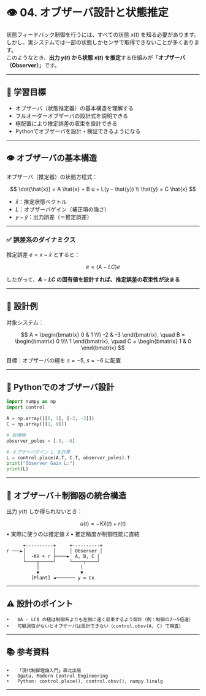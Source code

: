 # 👁️ 04. オブザーバ設計と状態推定

状態フィードバック制御を行うには、すべての状態 $x(t)$ を知る必要があります。  
しかし、実システムでは一部の状態しかセンサで取得できないことが多くあります。  
このようなとき、**出力 $y(t)$ から状態 $x(t)$ を推定**する仕組みが「**オブザーバ（Observer）**」です。

---

## 🎯 学習目標

- オブザーバ（状態推定器）の基本構造を理解する  
- フルオーダーオブザーバの設計式を説明できる  
- 極配置により推定誤差の収束を設計できる  
- Pythonでオブザーバを設計・検証できるようになる

---

## 👁️ オブザーバの基本構造

オブザーバ（推定器）の状態方程式：

$$
\dot{\hat{x}} = A \hat{x} + B u + L(y - \hat{y}) \\
\hat{y} = C \hat{x}
$$

- $\hat{x}$：推定状態ベクトル  
- $L$：オブザーバゲイン（補正項の強さ）  
- $y - \hat{y}$：出力誤差（＝推定誤差）

---

### ✅ 誤差系のダイナミクス

推定誤差 $e = x - \hat{x}$ とすると：

$$
\dot{e} = (A - LC)e
$$

したがって、**$A - LC$ の固有値を設計すれば、推定誤差の収束性が決まる**

---

## 📘 設計例

対象システム：

$$
A = \begin{bmatrix} 0 & 1 \\\\ -2 & -3 \end{bmatrix}, \quad
B = \begin{bmatrix} 0 \\\\ 1 \end{bmatrix}, \quad
C = \begin{bmatrix} 1 & 0 \end{bmatrix}
$$

目標：オブザーバの極を $s = -5$, $s = -6$ に配置

---

## 🧪 Pythonでのオブザーバ設計

```python
import numpy as np
import control

A = np.array([[0, 1], [-2, -3]])
C = np.array([[1, 0]])

# 目標極
observer_poles = [-5, -6]

# オブザーバゲイン L を計算
L = control.place(A.T, C.T, observer_poles).T
print("Observer Gain L:")
print(L)
```

---

## 🔄 オブザーバ＋制御器の統合構造

出力 $y(t)$ しか得られないとき：

$$
u(t) = -K \hat{x}(t) + r(t)
$$
	•	実際に使うのは推定値 $\hat{x}$
	•	推定精度が制御性能に直結
 
```
      +----------+     +----------+
r ───►│          │     │ Observer │
      │  -Kx̂ + r ├────►  A, B, C │
      └────┬─────┘     └────┬────┘
           │               │
           ▼               ▼
         [Plant] ◄─────── y = Cx
```

---

## ⚠️ 設計のポイント
	•	$A - LC$ の極は制御系よりも左側に速く収束するよう設計（例：制御の2～5倍速）
	•	可観測性がないとオブザーバは設計できない（control.obsv(A, C) で検査）

---

## 📚 参考資料
	•	「現代制御理論入門」森北出版
	•	Ogata, Modern Control Engineering
	•	Python: control.place(), control.obsv(), numpy.linalg

---

